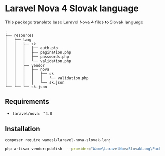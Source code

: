 # Laravel Nova 4 Slovak language

This package translate base Laravel Nova 4 files to Slovak language

```
.
├── resources
│   ├── lang
│   │   ├── sk
│   │   │   ├── auth.php
│   │   │   ├── pagination.php
│   │   │   ├── passwords.php
│   │   │   └── validation.php
│   │   ├── vendor
│   │   │   ├── nova
│   │   │   │   ├── sk
│   │   │   │   │   └── validation.php
│   │   │   │   └── sk.json
└── └── └── sk.json
```


## Requirements

- `laravel/nova: ^4.0`


## Installation

```bash
composer require wamesk/laravel-nova-slovak-lang
```

```bash
php artisan vendor:publish  --provider="Wame\LaravelNovaSlovakLang\PackageServiceProvider"
```

